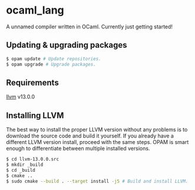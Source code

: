 # ocaml_lang

A unnamed compiler written in OCaml. Currently just getting started!

## Updating & upgrading packages

```bash
$ opam update # Update repositories.
$ opam upgrade # Upgrade packages.
```

## Requirements

[llvm](https://llvm.org/index.html) v13.0.0

## Installing LLVM

The best way to install the proper LLVM version without any problems is to download the source code and build it yourself. If you already have a different LLVM version install, proceed with the same steps. OPAM is smart enough to differentiate between multiple installed versions.

```bash
$ cd llvm-13.0.0.src
$ mkdir _build
$ cd _build
$ cmake ..
$ sudo cmake --build . --target install -j5 # Build and install LLVM.
```
